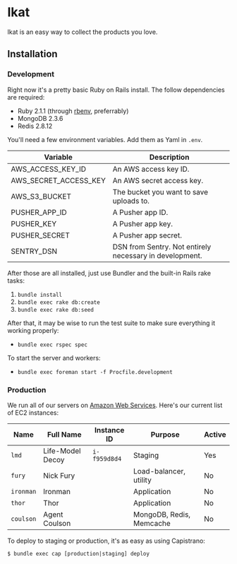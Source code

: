 # Ikat

Ikat is an easy way to collect the products you love.

## Installation

### Development

Right now it's a pretty basic Ruby on Rails install. The follow dependencies are required:

- Ruby 2.1.1 (through [rbenv](http://rbenv.org/), preferrably)
- MongoDB 2.3.6
- Redis 2.8.12

You'll need a few environment variables. Add them as Yaml in `.env`.

Variable              | Description
----------------------|------------------
AWS_ACCESS_KEY_ID     | An AWS access key ID.
AWS_SECRET_ACCESS_KEY | An AWS secret access key.
AWS_S3_BUCKET         | The bucket you want to save uploads to.
PUSHER_APP_ID         | A Pusher app ID.
PUSHER_KEY            | A Pusher app key.
PUSHER_SECRET         | A Pusher app secret.
SENTRY_DSN            | DSN from Sentry. Not entirely necessary in development.

After those are all installed, just use Bundler and the built-in Rails rake tasks:

1. `bundle install`
2. `bundle exec rake db:create`
3. `bundle exec rake db:seed`

After that, it may be wise to run the test suite to make sure everything it working properly:

- `bundle exec rspec spec`

To start the server and workers:

- `bundle exec foreman start -f Procfile.development`

### Production

We run all of our servers on [Amazon Web Services](https://aws.amazon.com). Here's our current list of EC2 instances:

Name      | Full Name        | Instance ID  | Purpose                  | Active  
----------|------------------|--------------|--------------------------|---------------
`lmd`     | Life-Model Decoy | `i-f959d8d4` | Staging                  | Yes
`fury`    | Nick Fury        |              | Load-balancer, utility   | No
`ironman` | Ironman          |              | Application              | No
`thor`    | Thor             |              | Application              | No
`coulson` | Agent Coulson    |              | MongoDB, Redis, Memcache | No

To deploy to staging or production, it's as easy as using Capistrano:

```
$ bundle exec cap [production|staging] deploy
```
